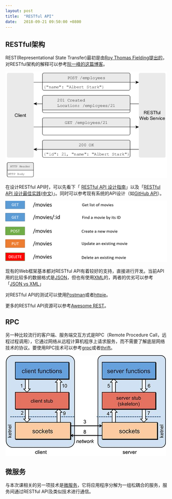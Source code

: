 ```yaml
---
layout: post
title:  "RESTful API"
date:   2018-09-21 09:50:00 +0800
---
```


## RESTful架构

REST(Representational State Transfer)最初是由[Roy Thomas Fielding提出的][rest_paper]，对RESTful架构的解释可以参考[阮一峰的这篇博客][ruan]。

![rest_cs][]

在设计RESTful API时，可以先看下「 [RESTful API 设计指南][rest_guide]」以及「[RESTful API 设计最佳实践][rest_best_practice]([中文][rest_best_practice_cn])」。同时可以参考现有系统的API设计（如[GitHub API][]）。

![rest_img][]

现有的Web框架基本都对RESTful API有着较好的支持，直接进行开发。当前API用的比较多的数据格式是[JSON][]，但也有使用[XML][]的，两者的优劣可以参考「[JSON vs XML][]」

对RESTful API的测试可以使用[Postman][]或者[httpie][]。

更多的RESTful API资源可以参考[Awesome REST][]。

## RPC

另一种比较流行的客户端、服务端交互方式是RPC（Remote Procedure Call，远程过程调用），它通过网络从远程计算机程序上请求服务，而不需要了解底层网络技术的协议。要使用RPC技术可以参考[grpc][]或者[thrift][]。

![rpc][]

## 微服务

与本次课相关的另一项技术是[微服务][micro_service]，它将应用程序分解为一组松耦合的服务，服务间通过RESTful API及类似技术进行通信。

[awesome rest]: https://github.com/marmelab/awesome-rest
[github api]: https://developer.github.com/v3/?
[grpc]: https://grpc.io/
[httpie]: https://github.com/jkbrzt/httpie
[json vs xml]: https://restfulapi.net/json-vs-xml/
[json]: http://www.json.org/
[micro_service]: https://github.com/mfornos/awesome-microservices
[postman]: https://chrome.google.com/webstore/detail/postman-rest-client/fdmmgilgnpjigdojojpjoooidkmcomcm
[rest_best_practice]: https://www.vinaysahni.com/best-practices-for-a-pragmatic-restful-api
[rest_best_practice_cn]: https://www.oschina.net/translate/best-practices-for-a-pragmatic-restful-api
[rest_cs]: /assets/images/rest_cs.png "RESTful Architecture"
[rest_guide]: http://www.ruanyifeng.com/blog/2014/05/restful_api.html
[rest_img]: /assets/images/rest.png "RESTful API"
[rest_paper]: https://www.ics.uci.edu/~fielding/pubs/dissertation/top.htm
[rpc]: /assets/images/rpc.jpg "RPC"
[ruan]: http://www.ruanyifeng.com/blog/2011/09/restful.html
[thrift]: https://thrift.apache.org/
[xml]: https://www.w3.org/XML/
